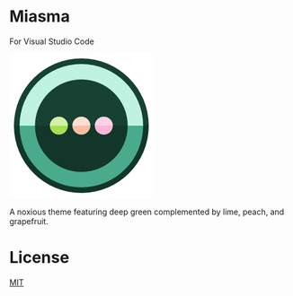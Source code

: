 # Miasma

For Visual Studio Code

![](img/icon.png)

A noxious theme featuring deep green complemented by lime, peach, and grapefruit.

# License

[MIT](LICENSE)
